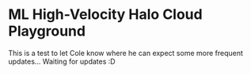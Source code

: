# ML High-Velocity Halo Cloud Playground

This is a test to let Cole know where he can expect some more frequent updates...
Waiting for updates :D
